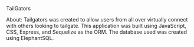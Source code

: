 TailGators

About: Tailgators was created to allow users from all over virtually connect with others looking to tailgate. This application was built using JavaScript, CSS, Express, and Sequelize as the ORM. The database used was created using ElephantSQL. 
